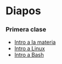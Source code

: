 # Diapos

### Primera clase

* [Intro a la materia](https://docs.google.com/presentation/d/11q_kUsdCt_-DVdMO5H604OeIyPs3CLMsYfPjeU60EL0/edit?usp=sharing)
* [Intro a Linux](https://drive.google.com/file/d/18zQ8EG1K3PvUq6M24VQy3eYI_SH4Sq5X/view?usp=sharing)
* [Intro a Bash](https://drive.google.com/file/d/1okUEamak_1MCmtZtE_vs31lxJqZ94AOJ/view?usp=sharing)